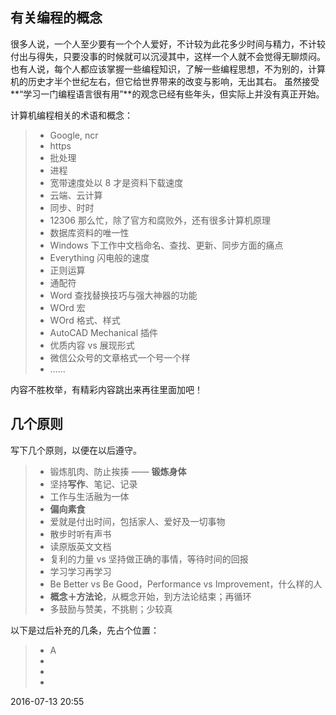 
## 有关编程的概念
很多人说，一个人至少要有一个个人爱好，不计较为此花多少时间与精力，不计较付出与得失，只要没事的时候就可以沉浸其中，这样一个人就不会觉得无聊烦闷。
也有人说，每个人都应该掌握一些编程知识，了解一些编程思想，不为别的，计算机的历史才半个世纪左右，但它给世界带来的改变与影响，无出其右。
虽然接受**“学习一门编程语言很有用”**的观念已经有些年头，但实际上并没有真正开始。

计算机编程相关的术语和概念：
> * Google, ncr
> * https
> * 批处理
> * 进程
> * 宽带速度处以 8 才是资料下载速度
> * 云端、云计算
> * 同步、时时
> * 12306 那么忙，除了官方和腐败外，还有很多计算机原理
> * 数据库资料的唯一性
> * Windows 下工作中文档命名、查找、更新、同步方面的痛点
> * Everything 闪电般的速度
> * 正则运算
> * 通配符
> * Word 查找替换技巧与强大神器的功能
> * WOrd 宏
> * WOrd 格式、样式
> * AutoCAD Mechanical 插件
> * 优质内容 vs 展现形式
> * 微信公众号的文章格式一个号一个样
> * ……

内容不胜枚举，有精彩内容跳出来再往里面加吧！

## 几个原则
写下几个原则，以便在以后遵守。
> * 锻炼肌肉、防止挨揍 —— **锻炼身体**
> * 坚持**写作**、笔记、记录
> * 工作与生活融为一体
> * **偏向素食**
> * 爱就是付出时间，包括家人、爱好及一切事物
> * 散步时听有声书
> * 读原版英文文档
> * 复利的力量 vs 坚持做正确的事情，等待时间的回报
> * 学习学习再学习
> * Be Better vs Be Good，Performance vs Improvement，什么样的人
> * **概念＋方法论**，从概念开始，到方法论结束；再循环
> * 多鼓励与赞美，不挑剔；少较真

以下是过后补充的几条，先占个位置：
> * A
> * 
> * 
> * 

2016-07-13 20:55







